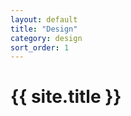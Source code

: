 ```yaml
---
layout: default
title: "Design"
category: design
sort_order: 1
---
```


<div class="page-header">
    <h1>{{ site.title }}</h1>
</div>

